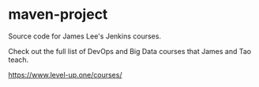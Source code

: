 # maven-project
Source code for James Lee's Jenkins courses.

Check out the full list of DevOps and Big Data courses that James and Tao teach.

https://www.level-up.one/courses/
